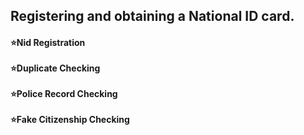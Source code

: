 <h2>Registering and obtaining a National ID card.</h2>
<h4> ⭐Nid Registration  <br><br>
⭐Duplicate Checking  <br><br>
⭐Police Record Checking  <br><br>
⭐Fake Citizenship Checking<br>
  
